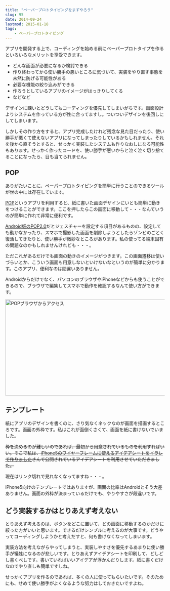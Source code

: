 ```yaml
---
title: "ペーパープロトタイピングをまずやろう"
slug: 95
date: 2014-09-24
lastmod: 2015-01-18
tags: 
    - ペーパープロトタイピング
---
```


アプリを開発する上で、コーディングを始める前にペーパープロトタイプを作るといろいろなメリットを享受できます。

<ul>
<li>どんな画面が必要になるか検討できる</li>
<li>作り終わってから使い勝手の悪いところに気づいて、実装をやり直す事態を未然に防げる可能性がある</li>
<li>必要な機能の絞り込みができる</li>
<li>作ろうとしているアプリのイメージがはっきりしてくる</li>
<li>などなど</li>
</ul>
デザインに疎いとどうしてもコーディングを優先してしまいがちです。画面設計よりシステムを作っている方が性に合ってますし。ついついデザインを後回しにしてしまいます。

しかしその作り方をすると、アプリ完成したけれど残念な見た目だったり、使い勝手が悪くて使えないアプリになってしまったりしているかもしれません。それを後から直そうとすると、せっかく実装したシステムも作りなおしになる可能性もあります。せっかく作ったコードを、使い勝手が悪いからと泣く泣く切り捨てることになったら、目も当てられません。


## POP


ありがたいことに、ペーパープロトタイピングを簡単に行うことのできるツールが世の中には存在しています。

<a href="http://popapp.in/">POP</a>というアプリを利用すると、紙に書いた画面デザインにいとも簡単に動きをつけることができます。ここを押したらこの画面に移動して・・・なんていうのが簡単に作れて非常に便利です。

<a href="https://play.google.com/store/apps/details?id=in.woomoo.pop&hl=ja" class="broken_link">Android版のPOP2.0</a>だとジェスチャーを設定する項目があるものの、設定しても動かなかったり、スマホで撮影した画面を削除しようとしたらゾンビのごとく復活してきたりと、使い勝手が微妙なところがあります。私の使ってる端末固有の問題なのかもしれませんけれども・・・。

ただこれがあるだけでも画面の動きのイメージがつきます。この画面遷移は使いづらいとか、こういう画面も用意しないといけないなというのが簡単に分かります。このアプリ、便利なのは間違いありません。

Androidからだけでなく、パソコンのブラウザやiPhoneなどからも使うことができるので、ブラウザで編集してスマホで動作を確認するなんて使い方ができます。

<img src="https://android.gcreate.jp/wp-content/uploads/2014/09/1623fa6729924e9e0fc9b017208ca9dd.jpg" alt="POPブラウザからアクセス" title="POPブラウザからアクセス.jpg" border="0" width="600" height="304" />


## テンプレート


紙にアプリのデザインを書くのに、さり気なくネックなのが画面を描画するところです。画面の外枠です。私はこれが面倒くさくて、画面を紙に書けないでいました。

<del datetime="2015-01-18T07:37:16+00:00">枠を決めるのが難しいのであれば、最初から用意されているものを利用すればいい。そこで私は、<a href="http://illustrator-mania.com/iphone5-ideasheet/">iPhone5のワイヤーフレームに使えるアイデアシートをイラレで作りました</a>さんで公開されているアイデアシートを利用させていただきました。
</del>

現在はリンク切れで見れなくなってますね・・・。

iPhone5向けのテンプレートではありますが、画面の比率はAndroidとそう大差ありません。画面の外枠が決まっているだけでも、やりやすさが段違いです。


## どう実装するかはとりあえず考えない


とりあえず考えるのは、ボタンをどこに置いて、どの画面に移動するのかだけに絞った方がいいと思います。できるだけシンプルに考えるのが大事です。どうやってコーディングしようかと考えだすと、何も書けなくなってしまいます。

実装方法を考えながらやってしまうと、実装しやすさを優先するあまりに使い勝手が犠牲になるのが悲しいです。とりあえずアイデアシートを印刷して、どしどし書くべしです。書いていればいいアイデアが浮かんだりします。紙に書くだけなのでやり直しも簡単ですしね。

せっかくアプリを作るのであれば、多くの人に使ってもらいたいです。そのためにも、せめて使い勝手がよくなるような努力はしておきたいですよね。


  